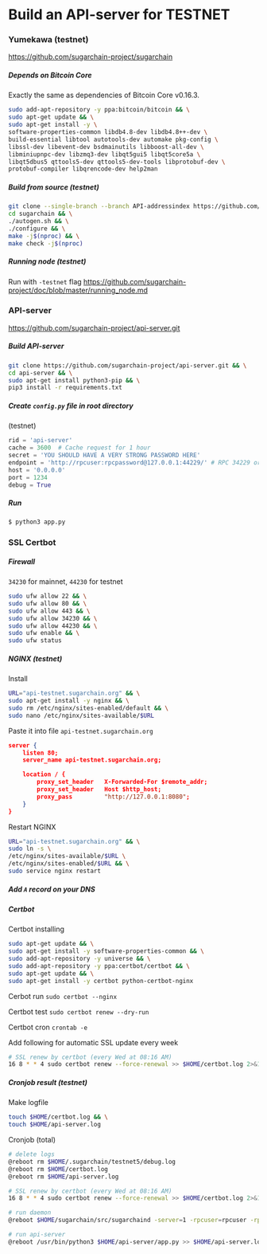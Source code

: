 # Build an API-server for TESTNET

### Yumekawa (testnet)
https://github.com/sugarchain-project/sugarchain

##### Depends on Bitcoin Core
Exactly the same as dependencies of Bitcoin Core v0.16.3.

```bash
sudo add-apt-repository -y ppa:bitcoin/bitcoin && \
sudo apt-get update && \
sudo apt-get install -y \
software-properties-common libdb4.8-dev libdb4.8++-dev \
build-essential libtool autotools-dev automake pkg-config \
libssl-dev libevent-dev bsdmainutils libboost-all-dev \
libminiupnpc-dev libzmq3-dev libqt5gui5 libqt5core5a \
libqt5dbus5 qttools5-dev qttools5-dev-tools libprotobuf-dev \
protobuf-compiler libqrencode-dev help2man
```

##### Build from source (testnet)
```bash
git clone --single-branch --branch API-addressindex https://github.com/sugarchain-project/sugarchain.git && \
cd sugarchain && \
./autogen.sh && \
./configure && \
make -j$(nproc) && \
make check -j$(nproc)
```

##### Running node (testnet)
Run with `-testnet` flag
https://github.com/sugarchain-project/doc/blob/master/running_node.md

### API-server
https://github.com/sugarchain-project/api-server.git

##### Build API-server
```bash
git clone https://github.com/sugarchain-project/api-server.git && \
cd api-server && \
sudo apt-get install python3-pip && \
pip3 install -r requirements.txt
```

##### Create `config.py` file in root directory
(testnet)
```py
rid = 'api-server'
cache = 3600  # Cache request for 1 hour
secret = 'YOU SHOULD HAVE A VERY STRONG PASSWORD HERE'
endpoint = 'http://rpcuser:rpcpassword@127.0.0.1:44229/' # RPC 34229 or 44229
host = '0.0.0.0'
port = 1234
debug = True
```

##### Run
```bash
$ python3 app.py
```

### SSL Certbot

##### Firewall
`34230` for mainnet, `44230` for testnet
```bash
sudo ufw allow 22 && \
sudo ufw allow 80 && \
sudo ufw allow 443 && \
sudo ufw allow 34230 && \
sudo ufw allow 44230 && \
sudo ufw enable && \
sudo ufw status
```

##### NGINX (testnet)
Install
```bash
URL="api-testnet.sugarchain.org" && \
sudo apt-get install -y nginx && \
sudo rm /etc/nginx/sites-enabled/default && \
sudo nano /etc/nginx/sites-available/$URL
```

Paste it into file `api-testnet.sugarchain.org`
```json
server {
    listen 80;
    server_name api-testnet.sugarchain.org;

    location / {
        proxy_set_header   X-Forwarded-For $remote_addr;
        proxy_set_header   Host $http_host;
        proxy_pass         "http://127.0.0.1:8080";
    }
}
```

Restart NGINX
```bash
URL="api-testnet.sugarchain.org" && \
sudo ln -s \
/etc/nginx/sites-available/$URL \
/etc/nginx/sites-enabled/$URL && \
sudo service nginx restart
```

##### Add `A` record on your DNS

##### Certbot
Certbot installing
```bash
sudo apt-get update && \
sudo apt-get install -y software-properties-common && \
sudo add-apt-repository -y universe && \
sudo add-apt-repository -y ppa:certbot/certbot && \
sudo apt-get update && \
sudo apt-get install -y certbot python-certbot-nginx
```

Cerbot run
`sudo certbot --nginx`

Certbot test
`sudo certbot renew --dry-run`

Certbot cron
`crontab -e`

Add following for automatic SSL update every week
```bash
# SSL renew by certbot (every Wed at 08:16 AM)
16 8 * * 4 sudo certbot renew --force-renewal >> $HOME/certbot.log 2>&1
```

##### Cronjob result (testnet)
Make logfile
```bash
touch $HOME/certbot.log && \
touch $HOME/api-server.log
```

Cronjob (total)
```bash
# delete logs
@reboot rm $HOME/.sugarchain/testnet5/debug.log
@reboot rm $HOME/certbot.log
@reboot rm $HOME/api-server.log

# SSL renew by certbot (every Wed at 08:16 AM)
16 8 * * 4 sudo certbot renew --force-renewal >> $HOME/certbot.log 2>&1

# run daemon
@reboot $HOME/sugarchain/src/sugarchaind -server=1 -rpcuser=rpcuser -rpcpassword=rpcpassword -testnet -txindex=1 -addressindex=1 -daemon

# run api-server
@reboot /usr/bin/python3 $HOME/api-server/app.py >> $HOME/api-server.log 2>&1
```

